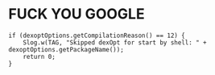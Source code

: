 # FUCK YOU GOOGLE  

```
if (dexoptOptions.getCompilationReason() == 12) {
    Slog.w(TAG, "Skipped dexOpt for start by shell: " + dexoptOptions.getPackageName());
    return 0;
}
```
